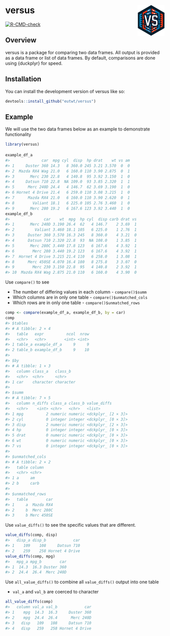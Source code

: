 
<!-- README.md is generated from README.Rmd. Please edit that file -->

# versus <img id="logo" src="man/figures/logo.png" align="right" width="17%" height="17%" />

<!-- badges: start -->

[![R-CMD-check](https://github.com/eutwt/versus/actions/workflows/R-CMD-check.yaml/badge.svg)](https://github.com/eutwt/versus/actions/workflows/R-CMD-check.yaml)
<!-- badges: end -->

## Overview

versus is a package for comparing two data frames. All output is
provided as a data frame or list of data frames. By default, comparisons
are done using {duckplyr} for speed.

## Installation

You can install the development version of versus like so:

``` r
devtools::install_github("eutwt/versus")
```

## Example

We will use the two data frames below as an example to demonstrate
functionality

``` r
library(versus)

example_df_a
#>              car  mpg cyl  disp  hp drat    wt vs am
#> 1     Duster 360 14.3   8 360.0 245 3.21 3.570  0  0
#> 2  Mazda RX4 Wag 21.0   6 160.0 110 3.90 2.875  0  1
#> 3       Merc 230 22.8   4 140.8  95 3.92 3.150  1  0
#> 4     Datsun 710 22.8  NA 109.0  93 3.85 2.320  1  1
#> 5      Merc 240D 24.4   4 146.7  62 3.69 3.190  1  0
#> 6 Hornet 4 Drive 21.4   6 259.0 110 3.08 3.215  1  0
#> 7      Mazda RX4 21.0   6 160.0 110 3.90 2.620  0  1
#> 8        Valiant 18.1   6 225.0 105 2.76 3.460  1  0
#> 9       Merc 280 19.2   6 167.6 123 3.92 3.440  1  0
example_df_b
#>               car    wt  mpg  hp cyl  disp carb drat vs
#> 1       Merc 240D 3.190 26.4  62   4 146.7    2 3.69  1
#> 2         Valiant 3.460 18.1 105   6 225.0    1 2.76  1
#> 3      Duster 360 3.570 16.3 245   8 360.0    4 3.21  0
#> 4      Datsun 710 2.320 22.8  93  NA 108.0    1 3.85  1
#> 5       Merc 280C 3.440 17.8 123   6 167.6    4 3.92  1
#> 6        Merc 280 3.440 19.2 123   6 167.6    4 3.92  1
#> 7  Hornet 4 Drive 3.215 21.4 110   6 258.0    1 3.08  1
#> 8      Merc 450SE 4.070 16.4 180   8 275.8    3 3.07  0
#> 9        Merc 230 3.150 22.8  95   4 140.8    2 3.92  1
#> 10  Mazda RX4 Wag 2.875 21.0 110   6 160.0    4 3.90  0
```

Use `compare()` to see

- The number of differing values in each column - `compare()$summ`
- Which columns are in only one table - `compare()$unmatched_cols`
- Which rows are in only one table - `compare()$unmatched_rows`

``` r
comp <- compare(example_df_a, example_df_b, by = car)
comp
#> $tables
#> # A tibble: 2 × 4
#>   table   expr          ncol  nrow
#>   <chr>   <chr>        <int> <int>
#> 1 table_a example_df_a     9     9
#> 2 table_b example_df_b     9    10
#> 
#> $by
#> # A tibble: 1 × 3
#>   column class_a   class_b  
#>   <chr>  <chr>     <chr>    
#> 1 car    character character
#> 
#> $summ
#> # A tibble: 7 × 5
#>   column n_diffs class_a class_b value_diffs       
#>   <chr>    <int> <chr>   <chr>   <list>            
#> 1 mpg          2 numeric numeric <dckplyr_ [2 × 3]>
#> 2 cyl          0 integer integer <dckplyr_ [0 × 3]>
#> 3 disp         2 numeric numeric <dckplyr_ [2 × 3]>
#> 4 hp           0 integer integer <dckplyr_ [0 × 3]>
#> 5 drat         0 numeric numeric <dckplyr_ [0 × 3]>
#> 6 wt           0 numeric numeric <dckplyr_ [0 × 3]>
#> 7 vs           0 integer integer <dckplyr_ [0 × 3]>
#> 
#> $unmatched_cols
#> # A tibble: 2 × 2
#>   table column
#>   <chr> <chr> 
#> 1 a     am    
#> 2 b     carb  
#> 
#> $unmatched_rows
#>   table        car
#> 1     a  Mazda RX4
#> 2     b  Merc 280C
#> 3     b Merc 450SE
```

Use `value_diffs()` to see the specific values that are different.

``` r
value_diffs(comp, disp)
#>   disp_a disp_b            car
#> 1    109    108     Datsun 710
#> 2    259    258 Hornet 4 Drive
value_diffs(comp, mpg)
#>   mpg_a mpg_b        car
#> 1  14.3  16.3 Duster 360
#> 2  24.4  26.4  Merc 240D
```

Use `all_value_diffs()` to combine all `value_diffs()` output into one
table

- `val_a` and `val_b` are coerced to character

``` r
all_value_diffs(comp)
#>   column val_a val_b            car
#> 1    mpg  14.3  16.3     Duster 360
#> 2    mpg  24.4  26.4      Merc 240D
#> 3   disp   109   108     Datsun 710
#> 4   disp   259   258 Hornet 4 Drive
```
